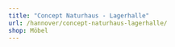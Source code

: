 ```yaml
---
title: "Concept Naturhaus - Lagerhalle"
url: /hannover/concept-naturhaus-lagerhalle/
shop: Möbel
---
```

